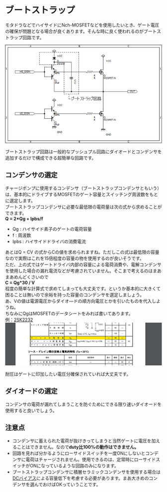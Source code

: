 # ブートストラップ  

モタドラなどでハイサイドにNch-MOSFETなどを使用したいとき、ゲート電圧の確保が問題となる場合が良くあります。そんな時に良く使われるのがブートストラップ回路です。  

![ブートストラップ](images/bootstrap.png)  

ブートストラップ回路は一般的なプッシュプル回路にダイオードとコンデンサを追加するだけで構成できる超簡単な回路です。  

## コンデンサの選定  

チャージポンプに使用するコンデンサ（ブートストラップコンデンサともいう）は、基本的にドライブするMOSFETのゲート容量とスイッチング周波数をもとに選定します。  
ブートストラップコンデンサに必要な最低限の電荷量は次の式から求めることができます。  
**Q = 2*Qg + Ipbs/f**  

- Qg : ハイサイド素子のゲートの電荷容量  
- f : 周波数  
- Ipbs : ハイサイドドライバの消費電流  

あとはQ = CV の式からCの値を求められますね。ただしこの式は最低限の容量なので実際はこれを15倍程度の容量の物を使用するのが良いそうです。  
ただ、上の式ではゲートドライバ内部の容量による電荷消費や、電解コンデンサを使用した場合の漏れ電流などが考慮されていません。そこまで考えるのはまあまあめんどくさいので  
**C = Qg*30 / V**  
程度の簡単な計算式で求めてしまっても大丈夫です。というか基本的に大きくて困ることは無いので余裕を持った容量のコンデンサを選定しましょう。  
あ、Vの値は電源電圧からダイオ―ドの順方向電圧とかを引いたものを代入しようね。  
ちなみにQgはMOSFETのデータシートをみれば書いてあります。  
例：[2SK2232](https://akizukidenshi.com/catalog/g/gI-02414/)  
![データシートのゲート容量](../images/gate_Q_example.png)  

耐圧はゲートに印加したい電圧分確保されていれば大丈夫です。

## ダイオードの選定  

コンデンサの電荷が漏れてしまうことを防ぐためにできる限り速いダイオードを使用すると良いでしょう。

## 注意点  

- コンデンサに蓄えられた電荷が抜けきってしまうと当然ゲートに電圧を加えることはできません。なので**duty比100%の動作はできません。**  
- 回路を見れば分かるようにローサイドスイッチを一度ONにしないとコンデンサに電荷はチャージされません。使用できるのは、定常時にローサイドスイッチがONになっているような回路のみになります。  
- ブートストラップコンデンサに積層セラミックコンデンサを使用する場合は[DCバイアス](../circuit_parts/Capasitor_DC_bias.md)による容量低下を考慮する必要があります。まあ大きめのコンデンサを選んでおけばOKっていうことです。